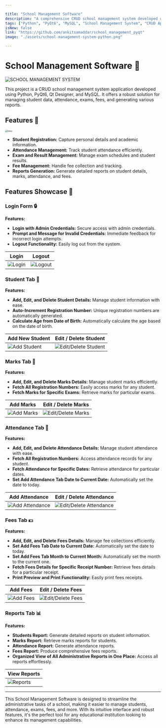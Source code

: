 ```yaml
---

title: "School Management Software"
description: "A comprehensive CRUD school management system developed using Python, PyQt6, Qt Designer, and MySQL. Manage student registration, attendance, exams, fees, and generate detailed reports effortlessly."
tags: ["Python", "PyQt6", "MySQL", "School Management System", "CRUD Application"]
isNew: false
link: "https://github.com/ankitsamaddar/school_management_pyqt"
image: "./assets/school-management-system-python.png"

---
```


# School Management Software 🏫

![SCHOOL MANAGEMENT SYSTEM](./assets/header.png)

This project is a CRUD school management system application developed using Python, PyQt6, Qt Designer, and MySQL. It offers a robust solution for managing student data, attendance, exams, fees, and generating various reports.

## Features 🌟

<img src="assets/intro.gif" alt="Intro" style="zoom:50%;" />

- **Student Registration:** Capture personal details and academic information.
- **Attendance Management:** Track student attendance efficiently.
- **Exam and Result Management:** Manage exam schedules and student results.
- **Fee Management:** Handle fee collection and tracking.
- **Reports Generation:** Generate detailed reports on student details, marks, attendance, and fees.

## Features Showcase 🎥

### Login Form 🔒

**Features:**

- **Login with Admin Credentials:** Secure access with admin credentials.
- **Prompt and Message for Invalid Credentials:** Immediate feedback for incorrect login attempts.
- **Logout Functionality:** Easily log out from the system.

| Login | Logout |
|-------|--------|
| ![Login](./assets/login.gif) | ![Logout](./assets/logout.gif) |

### Student Tab 📖

**Features:**

- **Add, Edit, and Delete Student Details:** Manage student information with ease.
- **Auto-Increment Registration Number:** Unique registration numbers are automatically generated.
- **Calculate Age from Date of Birth:** Automatically calculate the age based on the date of birth.

| Add New Student | Edit / Delete Student |
|-----------------|-----------------------|
| ![Add Student](./assets/student_add.gif) | ![Edit/Delete Student](./assets/student_edit_delete.gif) |

### Marks Tab 📝

**Features:**

- **Add, Edit, and Delete Marks Details:** Manage student marks efficiently.
- **Fetch All Registration Numbers:** Easily access marks for any student.
- **Fetch Marks for Specific Exams:** Retrieve marks for particular exams.

| Add Marks | Edit / Delete Marks |
|----------|----------------------|
| ![Add Marks](./assets/marks_add.gif) | ![Edit/Delete Marks](./assets/marks_edit_delete.gif) |

### Attendance Tab 📆

**Features:**

- **Add, Edit, and Delete Attendance Details:** Manage student attendance with ease.
- **Fetch All Registration Numbers:** Access attendance records for any student.
- **Fetch Attendance for Specific Dates:** Retrieve attendance for particular dates.
- **Set Add Attendance Tab Date to Current Date:** Automatically set the date to today.

| Add Attendance | Edit / Delete Attendance |
|----------------|--------------------------|
| ![Add Attendance](./assets/attendance_add.gif) | ![Edit/Delete Attendance](./assets/attendance_edit_delete.gif) |

### Fees Tab 💵

**Features:**

- **Add, Edit, and Delete Fees Details:** Manage fee collections efficiently.
- **Set Add Fees Tab Date to Current Date:** Automatically set the date to today.
- **Set Add Fees Tab Month to Current Month:** Automatically set the month to the current one.
- **Fetch Fees Details for Specific Receipt Number:** Retrieve fees details for a particular receipt.
- **Print Preview and Print Functionality:** Easily print fees receipts.

| Add Fees | Edit / Delete Fees |
|---------|--------------------|
| ![Add Fees](./assets/fees_add.gif) | ![Edit/Delete Fees](./assets/fees_edit_delete.gif) |

### Reports Tab 📊

**Features:**

- **Students Report:** Generate detailed reports on student information.
- **Marks Report:** Retrieve marks reports for students.
- **Attendance Report:** Generate attendance reports.
- **Fees Report:** Produce comprehensive fees reports.
- **Organized View of All Administrative Reports in One Place:** Access all reports effortlessly.

| View Reports |
|--------------|
| ![Reports](./assets/reports.gif) |

---

This School Management Software is designed to streamline the administrative tasks of a school, making it easier to manage students, attendance, exams, fees, and more. With its intuitive interface and robust features, it's the perfect tool for any educational institution looking to enhance its management capabilities.